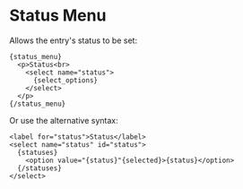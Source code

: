 <!--
    This source file is part of the open source project
    ExpressionEngine User Guide (https://github.com/ExpressionEngine/ExpressionEngine-User-Guide)

    @link      https://expressionengine.com/
    @copyright Copyright (c) 2003-2020, Packet Tide, LLC (https://www.packettide.com)
    @license   https://expressionengine.com/license Licensed under Apache License, Version 2.0
-->

# Status Menu

Allows the entry's status to be set:

    {status_menu}
      <p>Status<br>
        <select name="status">
          {select_options}
        </select>
      </p>
    {/status_menu}

Or use the alternative syntax:

    <label for="status">Status</label>
    <select name="status" id="status">
      {statuses}
        <option value="{status}"{selected}>{status}</option>
      {/statuses}
    </select>
